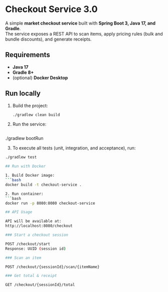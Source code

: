 # Checkout Service 3.0

A simple **market checkout service** built with **Spring Boot 3, Java 17, and Gradle**.  
The service exposes a REST API to scan items, apply pricing rules (bulk and bundle discounts), and generate receipts.

## Requirements
- **Java 17**
- **Gradle 8+**
- (optional) **Docker Desktop**

## Run locally

1. Build the project:
   ```bash
   ./gradlew clean build

2. Run the service:
   ```bash
  ./gradlew bootRun

3. To execute all tests (unit, integration, and acceptance), run:
```bash
./gradlew test

## Run with Docker

1. Build Docker image:
```bash
docker build -t checkout-service .

2. Run container:
```bash
docker run -p 8080:8080 checkout-service

## API Usage

API will be available at:
http://localhost:8080/checkout

### Start a checkout session

POST /checkout/start
Response: UUID (session id)

### Scan an item

POST /checkout/{sessionId}/scan/{itemName}

### Get total & receipt

GET /checkout/{sessionId}/total
